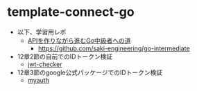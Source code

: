 # template-connect-go

- 以下、学習用レポ
  - [APIを作りながら進むGo中級者への道](https://techbookfest.org/product/jXDAEU1dR53kbZkgtDm9zx?productVariantID=dvjtgpjw8VDTXNqKaanTVi)
    - <https://github.com/saki-engineering/go-intermediate>
- 12章2節の自前でのIDトークン検証
  - [jwt-checker](https://github.com/MatsuoTakuro/jwt-checker)
- 12章3節のgoogle公式パッケージでのIDトークン検証
  - [myauth](https://github.com/MatsuoTakuro/myauth)
